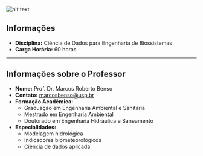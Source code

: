 ![alt text](https://www.esalq.usp.br/comunicaesalq/sites/default/files/01-Esalq-Versao-completa-Digital.png)


## Informações
- **Disciplina:** Ciência de Dados para Engenharia de Biossistemas
- **Carga Horária:** 60 horas
---

## Informações sobre o Professor

- **Nome:** Prof. Dr. Marcos Roberto Benso  
- **Contato:** [marcosbenso@usp.br](mailto:marcosbenso@usp.br)
- **Formação Acadêmica:**
  - Graduação em Engenharia Ambiental e Sanitária
  - Mestrado em Engenharia Ambiental
  - Doutorado em Engenharia Hidráulica e Saneamento
- **Especialidades:**
  - Modelagem hidrológica
  - Indicadores biometeorológicos
  - Ciência de dados aplicada

